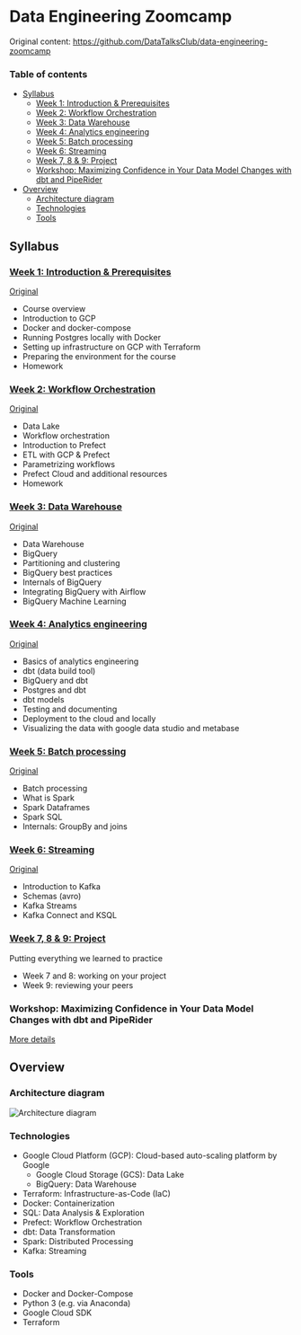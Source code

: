 # Data Engineering Zoomcamp
Original content: https://github.com/DataTalksClub/data-engineering-zoomcamp

### Table of contents

- [Syllabus](#syllabus)
  - [Week 1: Introduction & Prerequisites](#week-1-introduction--prerequisites)
  - [Week 2: Workflow Orchestration](#week-2-workflow-orchestration)
  - [Week 3: Data Warehouse](#week-3-data-warehouse)
  - [Week 4: Analytics engineering](#week-4-analytics-engineering)
  - [Week 5: Batch processing](#week-5-batch-processing)
  - [Week 6: Streaming](#week-6-streaming)
  - [Week 7, 8 & 9: Project](#week-7-8--9-project)
  - [Workshop: Maximizing Confidence in Your Data Model Changes with dbt and PipeRider](#workshop-maximizing-confidence-in-your-data-model-changes-with-dbt-and-piperider)
- [Overview](#overview)
  - [Architecture diagram](#architecture-diagram)
  - [Technologies](#technologies)
  - [Tools](#tools)

## Syllabus

### [Week 1: Introduction & Prerequisites](week_1_basics_n_setup/README.md)
[Original](https://github.com/DataTalksClub/data-engineering-zoomcamp/blob/main/week_1_basics_n_setup)

* Course overview
* Introduction to GCP
* Docker and docker-compose
* Running Postgres locally with Docker
* Setting up infrastructure on GCP with Terraform
* Preparing the environment for the course
* Homework


### [Week 2: Workflow Orchestration](week_2_workflow_orchestration/README.md)
[Original](https://github.com/DataTalksClub/data-engineering-zoomcamp/blob/main/week_2_workflow_orchestration)

* Data Lake
* Workflow orchestration
* Introduction to Prefect
* ETL with GCP & Prefect
* Parametrizing workflows
* Prefect Cloud and additional resources
* Homework


### [Week 3: Data Warehouse](week_3_data_warehouse/README.md)
[Original](https://github.com/DataTalksClub/data-engineering-zoomcamp/blob/main/week_3_data_warehouse)

* Data Warehouse
* BigQuery
* Partitioning and clustering
* BigQuery best practices
* Internals of BigQuery
* Integrating BigQuery with Airflow
* BigQuery Machine Learning


### [Week 4: Analytics engineering](week_4_analytics_engineering/README.md)
[Original](https://github.com/DataTalksClub/data-engineering-zoomcamp/blob/main/week_4_analytics_engineering)

* Basics of analytics engineering
* dbt (data build tool)
* BigQuery and dbt
* Postgres and dbt
* dbt models
* Testing and documenting
* Deployment to the cloud and locally
* Visualizing the data with google data studio and metabase


### [Week 5: Batch processing](week_5_batch_processing)
[Original](https://github.com/DataTalksClub/data-engineering-zoomcamp/blob/main/week_5_batch_processing)

* Batch processing
* What is Spark
* Spark Dataframes
* Spark SQL
* Internals: GroupBy and joins


### [Week 6: Streaming](week_6_stream_processing)
[Original](https://github.com/DataTalksClub/data-engineering-zoomcamp/blob/main/week_6_stream_processing)

* Introduction to Kafka
* Schemas (avro)
* Kafka Streams
* Kafka Connect and KSQL


### [Week 7, 8 & 9: Project](week_7_project)

Putting everything we learned to practice

* Week 7 and 8: working on your project
* Week 9: reviewing your peers

### Workshop: Maximizing Confidence in Your Data Model Changes with dbt and PipeRider

[More details](cohorts/2023/workshops/piperider.md)


## Overview

### Architecture diagram

![Architecture diagram](images/arch.png)

### Technologies

* Google Cloud Platform (GCP): Cloud-based auto-scaling platform by Google
  * Google Cloud Storage (GCS): Data Lake
  * BigQuery: Data Warehouse
* Terraform: Infrastructure-as-Code (IaC)
* Docker: Containerization
* SQL: Data Analysis & Exploration
* Prefect: Workflow Orchestration
* dbt: Data Transformation
* Spark: Distributed Processing
* Kafka: Streaming

### Tools

* Docker and Docker-Compose
* Python 3 (e.g. via Anaconda)
* Google Cloud SDK
* Terraform

